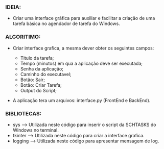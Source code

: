 ### IDEIA:
- Criar uma interface gráfica para auxiliar e facilitar a criação de uma tarefa básica no agendador de tarefa do Windows.


### ALGORITIMO:
- Criar interface grafica, a mesma dever obter os seguintes campos:
    - Titulo da tarefa;
    - Tempo (minutos) em qua a aplicação deve ser executada;
    - Senha da aplicação;
    - Caminho do executavel;
    - Botão: Sair;
    - Botão: Criar Tarefa;
    - Output do Script;

- A aplicação tera um arquivos: interface.py (FrontEnd e BackEnd).


### BIBLIOTECAS:
- sys --> Utilizada neste código para inserir o script da SCHTASKS do Windows no terminal.
- tkinter --> Utilizada neste código para criar a interface grafica.
- logging --> Utilizada neste código para apresentar mensagem de log.
